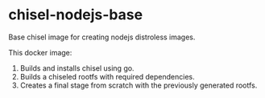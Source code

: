 # chisel-nodejs-base

Base chisel image for creating nodejs distroless images.

This docker image:

1. Builds and installs chisel using go.
2. Builds a chiseled rootfs with required dependencies.
3. Creates a final stage from scratch with the previously generated rootfs.
